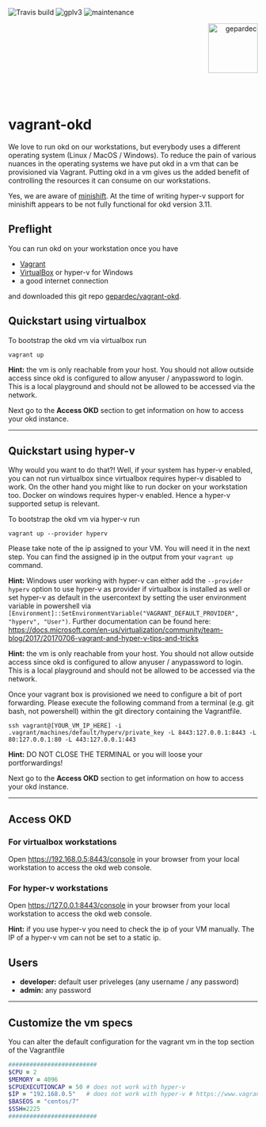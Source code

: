 ![Travis build](https://img.shields.io/travis/com/gepardec/vagrant-okd?label=linux-pipeline&style=flat-square)
![gplv3](https://img.shields.io/badge/license-GPL%20v3.0-brightgreen.svg?style=flat-square)
![maintenance](https://img.shields.io/maintenance/yes/2020?style=flat-square)
<p align="right">
<img alt="gepardec" width=100px src="https://www.gepardec.com/files/gepardec_logo_light_background@2000w.png">
</p>
<br>
<br>

# vagrant-okd

We love to run okd on our workstations, but everybody uses a different operating system (Linux / MacOS / Windows). To reduce the pain of various nuances in the operating systems we have put okd in a vm that can be provisioned via Vagrant. Putting okd in a vm gives us the added benefit of controlling the resources it can consume on our workstations. 

Yes, we are aware of [minishift](https://github.com/minishift/minishift). At the time of writing hyper-v support for minishift appears to be not fully functional for okd version 3.11.

## Preflight

You can run okd on your workstation once you have 

* [Vagrant](https://www.vagrantup.com/intro/getting-started/install.html)
* [VirtualBox](https://www.virtualbox.org/wiki/Downloads) or hyper-v for Windows
* a good internet connection

and downloaded this git repo [gepardec/vagrant-okd](https://github.com/Gepardec/vagrant-okd/archive/master.zip). 

## Quickstart using virtualbox

To bootstrap the okd vm via virtualbox run

```
vagrant up
```

**Hint:** the vm is only reachable from your host. You should not allow outside access since okd is configured to allow anyuser / anypassword to login. This is a local playground and should not be allowed to be accessed via the network.

Next go to the **Access OKD** section to get information on how to access your okd instance.

---

## Quickstart using hyper-v

Why would you want to do that?! Well, if your system has hyper-v enabled, you can not run virtualbox since virtualbox requires hyper-v disabled to work. On the other hand you might like to run docker on your workstation too. Docker on windows requires hyper-v enabled. Hence a hyper-v supported setup is relevant.

To bootstrap the okd vm via hyper-v run

```
vagrant up --provider hyperv
```

Please take note of the ip assigned to your VM. You will need it in the next step. You can find the assigned ip in the output from your `vagrant up` command.

**Hint:** Windows user working with hyper-v can either add the `--provider hyperv` option to use hyper-v as provider if virtualbox is installed as well or set hyper-v as default in the usercontext by setting the user environment variable in powershell via `[Environment]::SetEnvironmentVariable("VAGRANT_DEFAULT_PROVIDER", "hyperv", "User")`. Further documentation can be found here: https://docs.microsoft.com/en-us/virtualization/community/team-blog/2017/20170706-vagrant-and-hyper-v-tips-and-tricks 

**Hint:** the vm is only reachable from your host. You should not allow outside access since okd is configured to allow anyuser / anypassword to login. This is a local playground and should not be allowed to be accessed via the network.

Once your vagrant box is provisioned we need to configure a bit of port forwarding.
Please execute the following command from a terminal (e.g. git bash, not powershell) within the git directory containing the Vagrantfile.

```
ssh vagrant@[YOUR_VM_IP_HERE] -i .vagrant/machines/default/hyperv/private_key -L 8443:127.0.0.1:8443 -L 80:127.0.0.1:80 -L 443:127.0.0.1:443
```

**Hint:** DO NOT CLOSE THE TERMINAL or you will loose your portforwardings!

Next go to the **Access OKD** section to get information on how to access your okd instance.

---

## Access OKD

### For virtualbox workstations
Open https://192.168.0.5:8443/console in your browser from your local workstation to access the okd web console.

### For hyper-v workstations
Open https://127.0.0.1:8443/console in your browser from your local workstation to access the okd web console.

**Hint:** if you use hyper-v you need to check the ip of your VM manually. The IP of a hyper-v vm can not be set to a static ip.

## Users

* **developer:** default user priveleges (any username / any password)
* **admin:** any password

---

## Customize the vm specs

You can alter the default configuration for the vagrant vm in the top section of the Vagrantfile

```ruby
#########################
$CPU = 2
$MEMORY = 4096
$CPUEXECUTIONCAP = 50 # does not work with hyper-v
$IP = "192.168.0.5"   # does not work with hyper-v # https://www.vagrantup.com/docs/hyperv/limitations.html
$BASEOS = "centos/7"
$SSH=2225
#########################
```


<!-- https://stackoverflow.com/questions/31828555/using-vagrant-on-cloud-ci-services/60380518#60380518 -->